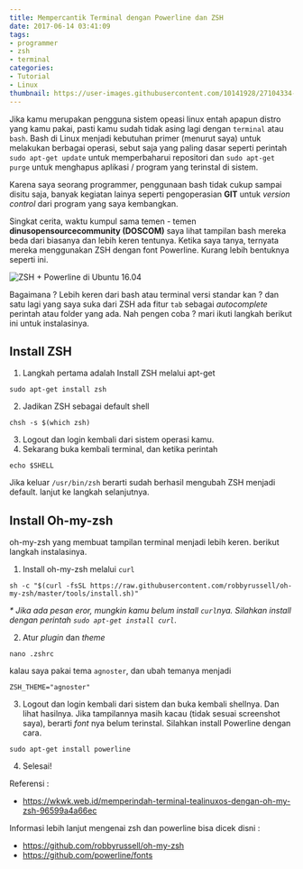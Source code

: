 ```yaml
---
title: Mempercantik Terminal dengan Powerline dan ZSH
date: 2017-06-14 03:41:09
tags:
- programmer
- zsh
- terminal
categories:
- Tutorial
- Linux
thumbnail: https://user-images.githubusercontent.com/10141928/27104334-0d197556-50b6-11e7-9b72-e83883f6ab77.png
---
```


Jika kamu merupakan pengguna sistem opeasi linux entah apapun distro yang kamu pakai, pasti kamu sudah tidak asing lagi dengan `terminal` atau `bash`. Bash di Linux menjadi kebutuhan primer (menurut saya) untuk melakukan berbagai operasi, sebut saja yang paling dasar seperti perintah `sudo apt-get update` untuk memperbaharui repositori dan `sudo apt-get purge` untuk menghapus aplikasi / program yang terinstal di sistem. <!-- more -->

Karena saya seorang programmer, penggunaan bash tidak cukup sampai disitu saja, banyak kegiatan lainya seperti pengoperasian **GIT** untuk _version control_ dari program yang saya kembangkan. 

Singkat cerita, waktu kumpul sama temen - temen **dinusopensourcecommunity (DOSCOM)** saya lihat tampilan bash mereka beda dari biasanya dan lebih keren tentunya. Ketika saya tanya, ternyata mereka menggunakan ZSH dengan font Powerline. Kurang lebih bentuknya seperti ini.

![ZSH + Powerline di Ubuntu 16.04](https://user-images.githubusercontent.com/10141928/27104334-0d197556-50b6-11e7-9b72-e83883f6ab77.png)

Bagaimana ? Lebih keren dari bash atau terminal versi standar kan ? dan satu lagi yang saya suka dari ZSH ada fitur `tab` sebagai _autocomplete_ perintah atau folder yang ada. Nah pengen coba ? mari ikuti langkah berikut ini untuk instalasinya.

## Install ZSH
1. Langkah pertama adalah Install ZSH melalui apt-get

```
sudo apt-get install zsh
```
2. Jadikan ZSH sebagai default shell

```
chsh -s $(which zsh)
```
3. Logout dan login kembali dari sistem operasi kamu.
4. Sekarang buka kembali terminal, dan ketika perintah
```
echo $SHELL
```
Jika keluar `/usr/bin/zsh` berarti sudah berhasil mengubah ZSH menjadi default. lanjut ke langkah selanjutnya.

## Install Oh-my-zsh

oh-my-zsh yang membuat tampilan terminal menjadi lebih keren. berikut langkah instalasinya.
1. Install oh-my-zsh melalui `curl`
```
sh -c "$(curl -fsSL https://raw.githubusercontent.com/robbyrussell/oh-my-zsh/master/tools/install.sh)"
```
_* Jika ada pesan eror, mungkin kamu belum install `curl`nya. Silahkan install dengan perintah `sudo apt-get install curl`_.

2. Atur _plugin_ dan _theme_
```
nano .zshrc
```
kalau saya pakai tema `agnoster`,  dan ubah temanya menjadi 
```
ZSH_THEME="agnoster"
```

3. Logout dan login kembali dari sistem dan buka kembali shellnya. Dan lihat hasilnya. Jika tampilannya masih kacau (tidak sesuai screenshot saya), berarti _font_ nya belum terinstal. Silahkan install Powerline dengan cara.

```
sudo apt-get install powerline
```

4. Selesai!

Referensi : 
- https://wkwk.web.id/memperindah-terminal-tealinuxos-dengan-oh-my-zsh-96599a4a66ec

Informasi lebih lanjut mengenai zsh dan powerline bisa dicek disni :
- https://github.com/robbyrussell/oh-my-zsh
- https://github.com/powerline/fonts